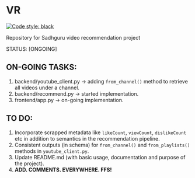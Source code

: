 # VR

[![Code style: black](https://img.shields.io/badge/code%20style-black-000000.svg)](https://github.com/psf/black)

Repository for Sadhguru video recommendation project

STATUS: [ONGOING]


## ON-GOING TASKS:
1. backend/youtube_client.py -> adding `from_channel()` method to retrieve all videos under a channel.
2. backend/recommend.py -> started implementation.
3. frontend/app.py -> on-going implementation.

## TO DO:
1. Incorporate scrapped metadata like `likeCount`, `viewCount`, `dislikeCount` etc in addition to semantics in the recommendation pipeline.
2. Consistent outputs (in schema) for `from_channel()` and `from_playlists()` methods in `youtube_client.py`.
3. Update README.md (with basic usage, documentation and purpose of the project).
4. **ADD. COMMENTS. EVERYWHERE. FFS!**
